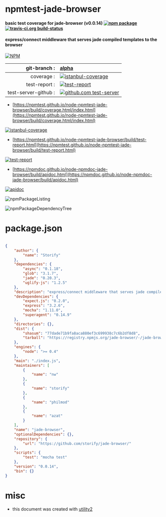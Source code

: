 # npmtest-jade-browser

#### basic test coverage for  jade-browser (v0.0.14)  [![npm package](https://img.shields.io/npm/v/npmtest-jade-browser.svg?style=flat-square)](https://www.npmjs.org/package/npmtest-jade-browser) [![travis-ci.org build-status](https://api.travis-ci.org/npmtest/node-npmtest-jade-browser.svg)](https://travis-ci.org/npmtest/node-npmtest-jade-browser)

#### express/connect middleware that serves jade compiled templates to the browser

[![NPM](https://nodei.co/npm/jade-browser.png?downloads=true&downloadRank=true&stars=true)](https://www.npmjs.com/package/jade-browser)

| git-branch : | [alpha](https://github.com/npmtest/node-npmtest-jade-browser/tree/alpha)|
|--:|:--|
| coverage : | [![istanbul-coverage](https://npmtest.github.io/node-npmtest-jade-browser/build/coverage.badge.svg)](https://npmtest.github.io/node-npmtest-jade-browser/build/coverage.html/index.html)|
| test-report : | [![test-report](https://npmtest.github.io/node-npmtest-jade-browser/build/test-report.badge.svg)](https://npmtest.github.io/node-npmtest-jade-browser/build/test-report.html)|
| test-server-github : | [![github.com test-server](https://npmtest.github.io/node-npmtest-jade-browser/GitHub-Mark-32px.png)](https://npmtest.github.io/node-npmtest-jade-browser/build/app/index.html) | | build-artifacts : | [![build-artifacts](https://npmtest.github.io/node-npmtest-jade-browser/glyphicons_144_folder_open.png)](https://github.com/npmtest/node-npmtest-jade-browser/tree/gh-pages/build)|

- [https://npmtest.github.io/node-npmtest-jade-browser/build/coverage.html/index.html](https://npmtest.github.io/node-npmtest-jade-browser/build/coverage.html/index.html)

[![istanbul-coverage](https://npmtest.github.io/node-npmtest-jade-browser/build/screenCapture.buildCi.browser.%252Ftmp%252Fbuild%252Fcoverage.lib.html.png)](https://npmtest.github.io/node-npmtest-jade-browser/build/coverage.html/index.html)

- [https://npmtest.github.io/node-npmtest-jade-browser/build/test-report.html](https://npmtest.github.io/node-npmtest-jade-browser/build/test-report.html)

[![test-report](https://npmtest.github.io/node-npmtest-jade-browser/build/screenCapture.buildCi.browser.%252Ftmp%252Fbuild%252Ftest-report.html.png)](https://npmtest.github.io/node-npmtest-jade-browser/build/test-report.html)

- [https://npmdoc.github.io/node-npmdoc-jade-browser/build/apidoc.html](https://npmdoc.github.io/node-npmdoc-jade-browser/build/apidoc.html)

[![apidoc](https://npmdoc.github.io/node-npmdoc-jade-browser/build/screenCapture.buildCi.browser.%252Ftmp%252Fbuild%252Fapidoc.html.png)](https://npmdoc.github.io/node-npmdoc-jade-browser/build/apidoc.html)

![npmPackageListing](https://npmtest.github.io/node-npmtest-jade-browser/build/screenCapture.npmPackageListing.svg)

![npmPackageDependencyTree](https://npmtest.github.io/node-npmtest-jade-browser/build/screenCapture.npmPackageDependencyTree.svg)



# package.json

```json

{
    "author": {
        "name": "Storify"
    },
    "dependencies": {
        "async": "0.1.18",
        "glob": "3.1.7",
        "jade": "0.20.3",
        "uglify-js": "1.2.5"
    },
    "description": "express/connect middleware that serves jade compiled templates to the browser",
    "devDependencies": {
        "expect.js": "0.2.0",
        "express": "3.2.6",
        "mocha": "1.11.0",
        "superagent": "0.14.9"
    },
    "directories": {},
    "dist": {
        "shasum": "77dade71b9fa8aca880ef3c699938c7c6b2df8d8",
        "tarball": "https://registry.npmjs.org/jade-browser/-/jade-browser-0.0.14.tgz"
    },
    "engines": {
        "node": ">= 0.4"
    },
    "main": "./index.js",
    "maintainers": [
        {
            "name": "nw"
        },
        {
            "name": "storify"
        },
        {
            "name": "philmod"
        },
        {
            "name": "azat"
        }
    ],
    "name": "jade-browser",
    "optionalDependencies": {},
    "repository": {
        "url": "https://github.com/storify/jade-browser/"
    },
    "scripts": {
        "test": "mocha test"
    },
    "version": "0.0.14",
    "bin": {}
}
```



# misc
- this document was created with [utility2](https://github.com/kaizhu256/node-utility2)
